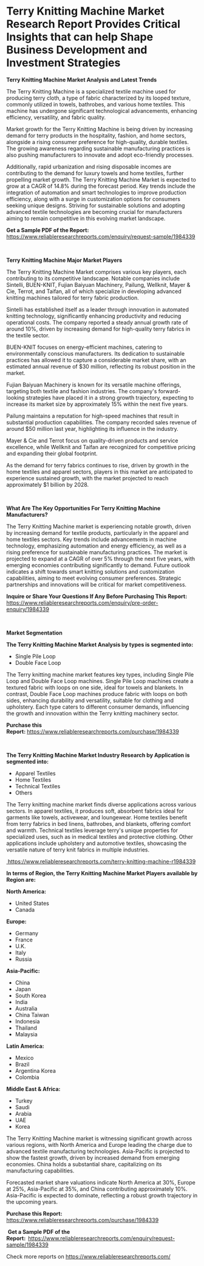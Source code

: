 <p><h1>Terry Knitting Machine Market Research Report Provides Critical Insights that can help Shape Business Development and Investment Strategies</h1></p><p><strong>Terry Knitting Machine Market Analysis and Latest Trends</strong></p>
<p><p>The Terry Knitting Machine is a specialized textile machine used for producing terry cloth, a type of fabric characterized by its looped texture, commonly utilized in towels, bathrobes, and various home textiles. This machine has undergone significant technological advancements, enhancing efficiency, versatility, and fabric quality. </p><p>Market growth for the Terry Knitting Machine is being driven by increasing demand for terry products in the hospitality, fashion, and home sectors, alongside a rising consumer preference for high-quality, durable textiles. The growing awareness regarding sustainable manufacturing practices is also pushing manufacturers to innovate and adopt eco-friendly processes. </p><p>Additionally, rapid urbanization and rising disposable incomes are contributing to the demand for luxury towels and home textiles, further propelling market growth. The Terry Knitting Machine Market is expected to grow at a CAGR of 14.8% during the forecast period. Key trends include the integration of automation and smart technologies to improve production efficiency, along with a surge in customization options for consumers seeking unique designs. Striving for sustainable solutions and adopting advanced textile technologies are becoming crucial for manufacturers aiming to remain competitive in this evolving market landscape.</p></p>
<p><strong>Get a Sample PDF of the Report:&nbsp;</strong> <a href="https://www.reliableresearchreports.com/enquiry/request-sample/1984339?utm_campaign=3086&utm_medium=2&utm_source=Github&utm_content=ia&utm_term=05042025&utm_id=terry-knitting-machine">https://www.reliableresearchreports.com/enquiry/request-sample/1984339</a></p>
<p>&nbsp;</p>
<p><strong>Terry Knitting Machine Major Market Players</strong></p>
<p><p>The Terry Knitting Machine Market comprises various key players, each contributing to its competitive landscape. Notable companies include Sintelli, BUEN-KNIT, Fujian Baiyuan Machinery, Pailung, Wellknit, Mayer & Cie, Terrot, and Taifan, all of which specialize in developing advanced knitting machines tailored for terry fabric production.</p><p>Sintelli has established itself as a leader through innovation in automated knitting technology, significantly enhancing productivity and reducing operational costs. The company reported a steady annual growth rate of around 10%, driven by increasing demand for high-quality terry fabrics in the textile sector.</p><p>BUEN-KNIT focuses on energy-efficient machines, catering to environmentally conscious manufacturers. Its dedication to sustainable practices has allowed it to capture a considerable market share, with an estimated annual revenue of $30 million, reflecting its robust position in the market.</p><p>Fujian Baiyuan Machinery is known for its versatile machine offerings, targeting both textile and fashion industries. The company's forward-looking strategies have placed it in a strong growth trajectory, expecting to increase its market size by approximately 15% within the next five years.</p><p>Pailung maintains a reputation for high-speed machines that result in substantial production capabilities. The company recorded sales revenue of around $50 million last year, highlighting its influence in the industry.</p><p>Mayer & Cie and Terrot focus on quality-driven products and service excellence, while Wellknit and Taifan are recognized for competitive pricing and expanding their global footprint. </p><p>As the demand for terry fabrics continues to rise, driven by growth in the home textiles and apparel sectors, players in this market are anticipated to experience sustained growth, with the market projected to reach approximately $1 billion by 2028.</p></p>
<p>&nbsp;</p>
<p><strong>What Are The Key Opportunities For Terry Knitting Machine Manufacturers?</strong></p>
<p><p>The Terry Knitting Machine market is experiencing notable growth, driven by increasing demand for textile products, particularly in the apparel and home textiles sectors. Key trends include advancements in machine technology, emphasizing automation and energy efficiency, as well as a rising preference for sustainable manufacturing practices. The market is projected to expand at a CAGR of over 5% through the next five years, with emerging economies contributing significantly to demand. Future outlook indicates a shift towards smart knitting solutions and customization capabilities, aiming to meet evolving consumer preferences. Strategic partnerships and innovations will be critical for market competitiveness.</p></p>
<p><strong>Inquire or Share Your Questions If Any Before Purchasing This Report:</strong> <a href="https://www.reliableresearchreports.com/enquiry/pre-order-enquiry/1984339?utm_campaign=3086&utm_medium=2&utm_source=Github&utm_content=ia&utm_term=05042025&utm_id=terry-knitting-machine">https://www.reliableresearchreports.com/enquiry/pre-order-enquiry/1984339</a></p>
<p>&nbsp;</p>
<p><strong>Market Segmentation</strong></p>
<p><strong>The Terry Knitting Machine Market Analysis by types is segmented into:</strong></p>
<p><ul><li>Single Pile Loop</li><li>Double Face Loop</li></ul></p>
<p><p>The Terry knitting machine market features key types, including Single Pile Loop and Double Face Loop machines. Single Pile Loop machines create a textured fabric with loops on one side, ideal for towels and blankets. In contrast, Double Face Loop machines produce fabric with loops on both sides, enhancing durability and versatility, suitable for clothing and upholstery. Each type caters to different consumer demands, influencing the growth and innovation within the Terry knitting machinery sector.</p></p>
<p><strong>Purchase this Report:&nbsp;</strong><a href="https://www.reliableresearchreports.com/purchase/1984339?utm_campaign=3086&utm_medium=2&utm_source=Github&utm_content=ia&utm_term=05042025&utm_id=terry-knitting-machine">https://www.reliableresearchreports.com/purchase/1984339</a></p>
<p>&nbsp;</p>
<p><strong>The Terry Knitting Machine Market Industry Research by Application is segmented into:</strong></p>
<p><ul><li>Apparel Textiles</li><li>Home Textiles</li><li>Technical Textiles</li><li>Others</li></ul></p>
<p><p>The Terry knitting machine market finds diverse applications across various sectors. In apparel textiles, it produces soft, absorbent fabrics ideal for garments like towels, activewear, and loungewear. Home textiles benefit from terry fabrics in bed linens, bathrobes, and blankets, offering comfort and warmth. Technical textiles leverage terry's unique properties for specialized uses, such as in medical textiles and protective clothing. Other applications include upholstery and automotive textiles, showcasing the versatile nature of terry knit fabrics in multiple industries.</p></p>
<p><a href="https://www.reliableresearchreports.com/terry-knitting-machine-r1984339?utm_campaign=3086&utm_medium=2&utm_source=Github&utm_content=ia&utm_term=05042025&utm_id=terry-knitting-machine">&nbsp;https://www.reliableresearchreports.com/terry-knitting-machine-r1984339</a></p>
<p><strong>In terms of Region, the Terry Knitting Machine Market Players available by Region are:</strong></p>
<p>
    <p> <strong> North America: </strong>
        <ul>
            <li>United States</li>
            <li>Canada</li>
        </ul>
        </p> 
    <p> <strong> Europe: </strong>
        <ul>
            <li>Germany</li>
            <li>France</li>
            <li>U.K.</li>
            <li>Italy</li>
            <li>Russia</li>
        </ul>
        </p> 
    <p> <strong> Asia-Pacific: </strong>
        <ul>
            <li>China</li>
            <li>Japan</li>
            <li>South Korea</li>
            <li>India</li>
            <li>Australia</li>
            <li>China Taiwan</li>
            <li>Indonesia</li>
            <li>Thailand</li>
            <li>Malaysia</li>
        </ul>
        </p> 
    <p> <strong> Latin America: </strong>
        <ul>
            <li>Mexico</li>
            <li>Brazil</li>
            <li>Argentina Korea</li>
            <li>Colombia</li>
        </ul>
        </p> 
    <p> <strong> Middle East & Africa: </strong>
        <ul>
            <li>Turkey</li>
            <li>Saudi</li>
            <li>Arabia</li>
            <li>UAE</li>
            <li>Korea</li>
        </ul>
    </p>
    </p>
<p><p>The Terry Knitting Machine market is witnessing significant growth across various regions, with North America and Europe leading the charge due to advanced textile manufacturing technologies. Asia-Pacific is projected to show the fastest growth, driven by increased demand from emerging economies. China holds a substantial share, capitalizing on its manufacturing capabilities. </p><p>Forecasted market share valuations indicate North America at 30%, Europe at 25%, Asia-Pacific at 35%, and China contributing approximately 10%. Asia-Pacific is expected to dominate, reflecting a robust growth trajectory in the upcoming years.</p></p>
<p><strong>Purchase this Report: </strong><a href="https://www.reliableresearchreports.com/purchase/1984339?utm_campaign=3086&utm_medium=2&utm_source=Github&utm_content=ia&utm_term=05042025&utm_id=terry-knitting-machine">https://www.reliableresearchreports.com/purchase/1984339</a></p>
<p>&nbsp;<strong>Get a Sample PDF of the Report:&nbsp;&nbsp;</strong><a href="https://www.reliableresearchreports.com/enquiry/request-sample/1984339?utm_campaign=3086&utm_medium=2&utm_source=Github&utm_content=ia&utm_term=05042025&utm_id=terry-knitting-machine">https://www.reliableresearchreports.com/enquiry/request-sample/1984339</a></p>
<p><strong></strong></p>
<p>Check more reports on <a href="https://www.reliableresearchreports.com/?utm_campaign=3086&utm_medium=2&utm_source=Github&utm_content=ia&utm_term=05042025&utm_id=terry-knitting-machine">https://www.reliableresearchreports.com/</a></p>